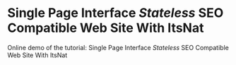 # Single Page Interface *Stateless* SEO Compatible Web Site With ItsNat

Online demo of the tutorial: Single Page Interface *Stateless* SEO Compatible Web Site With ItsNat

